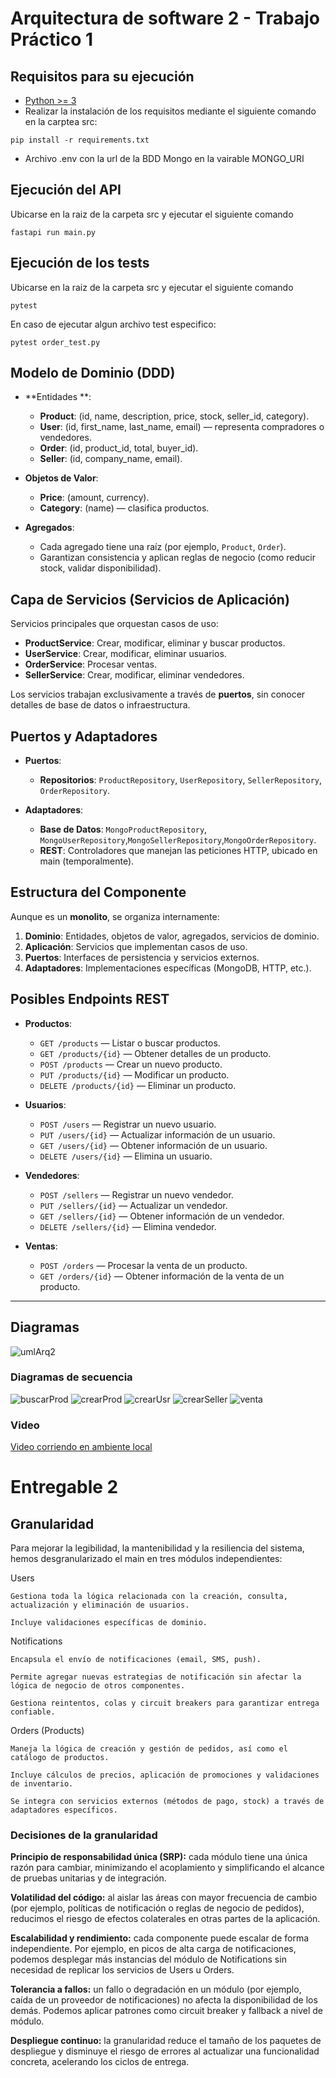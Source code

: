 # Arquitectura de software 2 - Trabajo Práctico 1

## Requisitos para su ejecución

- [Python >= 3](https://www.python.org/downloads/)
- Realizar la instalación de los requisitos mediante el siguiente comando en la carptea src:

```
pip install -r requirements.txt

```

- Archivo .env con la url de la BDD Mongo en la vairable MONGO_URI

## Ejecución del API
Ubicarse en la raiz de la carpeta src y ejecutar el siguiente comando
```
fastapi run main.py

```

## Ejecución de los tests
Ubicarse en la raiz de la carpeta src y ejecutar el siguiente comando
```
pytest

```

En caso de ejecutar algun archivo test especifico:
```
pytest order_test.py

```

## Modelo de Dominio (DDD)

- **Entidades **:
  - **Product**: (id, name, description, price, stock, seller_id, category).
  - **User**: (id, first_name, last_name, email) — representa compradores o vendedores.
  - **Order**: (id, product_id, total, buyer_id).
  - **Seller**: (id, company_name, email).


- **Objetos de Valor**:
  - **Price**: (amount, currency).
  - **Category**: (name) — clasifica productos.

- **Agregados**:
  - Cada agregado tiene una raíz (por ejemplo, `Product`, `Order`).
  - Garantizan consistencia y aplican reglas de negocio (como reducir stock, validar disponibilidad).

## Capa de Servicios (Servicios de Aplicación)

Servicios principales que orquestan casos de uso:

- **ProductService**: Crear, modificar, eliminar y buscar productos.
- **UserService**: Crear, modificar, eliminar usuarios.
- **OrderService**: Procesar ventas.
- **SellerService**: Crear, modificar, eliminar vendedores.

Los servicios trabajan exclusivamente a través de **puertos**, sin conocer detalles de base de datos o infraestructura.

## Puertos y Adaptadores

- **Puertos**:
  - **Repositorios**: `ProductRepository`, `UserRepository`, `SellerRepository`, `OrderRepository`.


- **Adaptadores**:
  - **Base de Datos**: `MongoProductRepository`, `MongoUserRepository`,`MongoSellerRepository`,`MongoOrderRepository`.
  - **REST**: Controladores que manejan las peticiones HTTP, ubicado en main (temporalmente).


## Estructura del Componente

Aunque es un **monolito**, se organiza internamente:

1. **Dominio**: Entidades, objetos de valor, agregados, servicios de dominio.
2. **Aplicación**: Servicios que implementan casos de uso.
3. **Puertos**: Interfaces de persistencia y servicios externos.
4. **Adaptadores**: Implementaciones específicas (MongoDB, HTTP, etc.).

## Posibles Endpoints REST

- **Productos**:
  - `GET /products` — Listar o buscar productos.
  - `GET /products/{id}` — Obtener detalles de un producto.
  - `POST /products` — Crear un nuevo producto.
  - `PUT /products/{id}` — Modificar un producto.
  - `DELETE /products/{id}` — Eliminar un producto.

- **Usuarios**:
  - `POST /users` — Registrar un nuevo usuario.
  - `PUT /users/{id}` — Actualizar información de un usuario.
  - `GET /users/{id}` — Obtener información de un usuario.
  - `DELETE /users/{id}` — Elimina un usuario.

- **Vendedores**:
  - `POST /sellers` — Registrar un nuevo vendedor.
  - `PUT /sellers/{id}` — Actualizar un vendedor.
  - `GET /sellers/{id}` — Obtener información de un vendedor.
  - `DELETE /sellers/{id}` — Elimina vendedor.

- **Ventas**:
  - `POST /orders` — Procesar la venta de un producto.
  - `GET /orders/{id}` — Obtener información de la venta de un producto.

---


## Diagramas
![umlArq2](/doc/UML.png)

### Diagramas de secuencia
![buscarProd](/doc/buscarProducto.png)
![crearProd](/doc/crearProducto.png)
![crearUsr](/doc/crearUsuario.png)
![crearSeller](/doc/crearVendedor.png)
![venta](/doc/venta.png)

### Video
[Video corriendo en ambiente local](/doc/VideoMuestra.mp4)

# Entregable 2

## Granularidad

Para mejorar la legibilidad, la mantenibilidad y la resiliencia del sistema, hemos desgranularizado el main en tres módulos independientes:

Users

    Gestiona toda la lógica relacionada con la creación, consulta, actualización y eliminación de usuarios.

    Incluye validaciones específicas de dominio.

Notifications

    Encapsula el envío de notificaciones (email, SMS, push).

    Permite agregar nuevas estrategias de notificación sin afectar la lógica de negocio de otros componentes.

    Gestiona reintentos, colas y circuit breakers para garantizar entrega confiable.

Orders (Products)

    Maneja la lógica de creación y gestión de pedidos, así como el catálogo de productos.

    Incluye cálculos de precios, aplicación de promociones y validaciones de inventario.

    Se integra con servicios externos (métodos de pago, stock) a través de adaptadores específicos.

### Decisiones de la granularidad

**Principio de responsabilidad única (SRP):** cada módulo tiene una única razón para cambiar, minimizando el acoplamiento y simplificando el alcance de pruebas unitarias y de integración.

**Volatilidad del código:** al aislar las áreas con mayor frecuencia de cambio (por ejemplo, políticas de notificación o reglas de negocio de pedidos), reducimos el riesgo de efectos colaterales en otras partes de la aplicación.

**Escalabilidad y rendimiento:** cada componente puede escalar de forma independiente. Por ejemplo, en picos de alta carga de notificaciones, podemos desplegar más instancias del módulo de Notifications sin necesidad de replicar los servicios de Users u Orders.

**Tolerancia a fallos:** un fallo o degradación en un módulo (por ejemplo, caída de un proveedor de notificaciones) no afecta la disponibilidad de los demás. Podemos aplicar patrones como circuit breaker y fallback a nivel de módulo.

**Despliegue continuo:** la granularidad reduce el tamaño de los paquetes de despliegue y disminuye el riesgo de errores al actualizar una funcionalidad concreta, acelerando los ciclos de entrega.